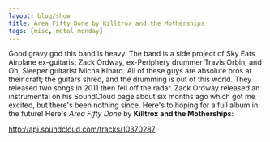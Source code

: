 ```yaml
---
layout: blog/show
title: Area Fifty Done by Killtrox and the Motherships
tags: [misc, metal monday]
---
```


Good gravy god this band is heavy. The band is a side project of Sky Eats Airplane ex-guitarist Zack Ordway, ex-Periphery drummer Travis Orbin, and Oh, Sleeper guitarist Micha Kinard. All of these guys are absolute pros at their craft; the guitars shred, and the drumming is out of this world. They released two songs in 2011 then fell off the radar. Zack Ordway released an instrumental on his SoundCloud page about six months ago which got me excited, but there's been nothing since. Here's to hoping for a full album in the future! Here's *Area Fifty Done* by **Killtrox and the Motherships**:

http://api.soundcloud.com/tracks/10370287
